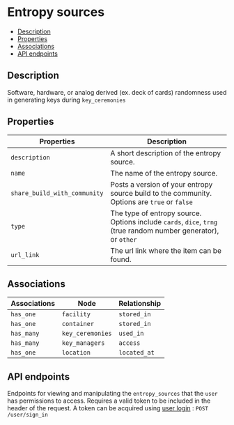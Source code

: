 # Entropy sources

- [Description](#description)
- [Properties](#properties)
- [Associations](#associations)
- [API endpoints](#api-endpoints)

## Description

Software, hardware, or analog derived (ex. deck of cards) randomness used in generating keys during `key_ceremonies`

## Properties

| Properties | Description |
| --- | --- |
| `description` | A short description of the entropy source. |
| `name` | The name of the entropy source. |
| `share_build_with_community` | Posts a version of your entropy source build to the community.  Options are `true` or `false` |
| `type` | The type of entropy source. Options include `cards`, `dice`, `trng` (true random number generator), or `other` |
| `url_link` | The url link where the item can be found. |

## Associations

| Associations | Node | Relationship |
| --- | --- | --- |
| `has_one` | `facility` | `stored_in` |
| `has_one` | `container` | `stored_in` |
| `has_many` | `key_ceremonies` | `used_in` |
| `has_many` | `key_managers` | `access` |
| `has_one` | `location` | `located_at` |

## API endpoints

Endpoints for viewing and manipulating the `entropy_sources` that the `user`
has permissions to access. Requires a valid token to be included in the header of the request. A token can be acquired using [user login](../../api_docs/open/login.md) : `POST /user/sign_in`

<!-- * [Show Accessible Entropy Sources](get.md) : `GET /entropy_sources/`
* [Create A Entropy Source](post.md) : `POST /entropy_sources/`
* [Show A Entropy Source](id/get.md) : `GET /entropy_sources/:id/`
* [Update A Entropy Source](id/put.md) : `PUT /entropy_sources/:id/`
* [Delete A Entropy Source](id/delete.md) : `DELETE /entropy_sources/:id/` -->
